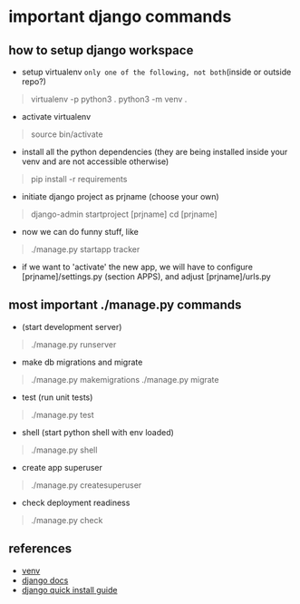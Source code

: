 # important django commands

## how to setup django workspace
 - setup virtualenv `only one of the following, not both`(inside or outside repo?)
> virtualenv -p python3 .
> python3 -m venv .

 - activate virtualenv
> source bin/activate

 - install all the python dependencies (they are being installed inside your venv and are not accessible otherwise)
> pip install -r requirements

 - initiate django project as prjname (choose your own)
> django-admin startproject [prjname]
> cd [prjname]

 - now we can do funny stuff, like
> ./manage.py startapp tracker


 - if we want to 'activate' the new app, we will have to configure [prjname]/settings.py (section APPS), and adjust [prjname]/urls.py

## most important ./manage.py commands
 - (start development server)
> ./manage.py runserver

 - make db migrations and migrate
> ./manage.py makemigrations
> ./manage.py migrate

 - test (run unit tests)
> ./manage.py test

 - shell (start python shell with env loaded)
> ./manage.py shell

 - create app superuser
> ./manage.py createsuperuser

 - check deployment readiness
> ./manage.py check

## references
 - [venv](https://docs.python.org/3/library/venv.html) 
 - [django docs](https://docs.djangoproject.com/en/3.0/)
 - [django quick install guide](https://docs.djangoproject.com/en/3.0/intro/install/)
